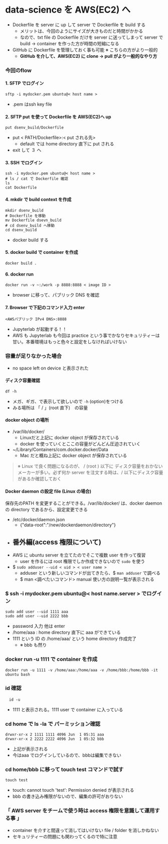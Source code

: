 # data-science を AWS(EC2) へ
- Dockerfile を server に up して server で Dockerfile を build する
  - メリットは、今回のようにサイズが大きものだと時間がかかる
  - なので、txt file の Dockerfile だけを server に送ってしまって server で build → container を作った方が時間の短縮になる
- GitHub に Dockerfile を管理しておく事も可能 ※ こちらの方がより一般的
  - **GitHub を介して、AWS(EC2) に clone → pull がより一般的なやり方**
### 今回のflow
#### 1. SFTP でログイン
    sftp -i mydocker.pem ubuntu@< host name >
- .pem はssh key file
#### 2. SFTP put を使って Dockerfile を AWS(EC2)へ up
    put dsenv_build/Dockerfile
- put < PATH/Dockerfile>:< put される先>
  - default では home directory 直下に put される
- exit して ３ へ
#### 3. SSH でログイン
    ssh -i mydocker.pem ubuntu@< host name >
    # ls / cat で Dockerfile 確認
    ls
    cat Dockerfile
#### 4. mkdir で build context を作成
    mkdir dsenv_build
    # Dockerfile を移動
    mv Dockerfile dsevn_build
    # cd dsenv_build へ移動
    cd dsenv_build
- docker build する
#### 5. docker build で container を作成
    docker build .
#### 6. docker run
    docker run -v ~:/work -p 8888:8888 < image ID >
- browser に移って、パブリック DNS を確認
#### 7.  Browser で下記のコマンド入力 enter
    <AWSパブリック IPv4 DNS>:8888
- Jupyterlab が起動する！！
- AWS も Jupyterlab も今回は practice という事でかなりセキュリティーは甘い。本番環境はもっと色々と設定をしなければいけない
### 容量が足りなかった場合
- no space left on device と表示された
#### ディスク容量確認
    df -h
- メガ、ギガ、で表示して欲しいので `-h` (option)をつける
- みる場所は 「 / 」(root 直下)　の容量
#### docker object の場所
- /var/lib/docker/
  - Linuxだと上記に docker object が保存されている
  - docker を使っていくとここの容量がどんどん圧迫されていく
- ~/Library/Containers/com.docker.docker/Data
  - Mac だと概ね上記に docker object が保存されている
> ※ Linux で良く問題になるのが、 / (root ) 以下に ディスク容量をおかないメーカーが多い。必ず何か server を注文する時は、/ 以下にディスク容量があるか確認しておく
#### Docker daemon の設定 file (Linux の場合)
保存先のPATH を変更することができる。/var/lib/docker/ は、docker daemon の directory であるから、設定変更できる
- /etc/docker/daemon.json
  - {"data-root":"/new/dockerdaemon/directory"}
- ## 番外編(access 権限について)
- AWS に ubuntu server を立てたのでそこで複数 user を作って復習
  - user を作るには root 権限でしか作成できないので `sudo` を使う
- $ `sudo adduser --uid < uid > < user name >`
  - adduser という新しいコマンドが出てきたら、$ `man adduser` で調べる
  - $ man <調べたいコマンド>  manual 使い方の説明一覧が表示される
### $ ssh -i mydocker.pem ubuntu@< host name.server > でログイン
    sudo add user --uid 1111 aaa
    sudo add user --uid 2222 bbb
- password 入力 他は enter
- /home/aaa : home directory 直下に aaa ができている
- 1111 という ID の /home/aaa/ という home directory 作成完了
  - ※ bbb も然り
### docker run -u 1111 で container を作成
    docker run -u 1111 -v /home/aaa:/home/aaa -v /home/bbb:/home/bbb -it ubuntu bash
### id 確認
    　id -u
- 1111 と表示される。1111 user で container に入っている
### cd home で ls -la で パーミッション確認
    drwxr-xr-x 2 1111 1111 4096 Jun  1 05:31 aaa
    drwxr-xr-x 2 2222 2222 4096 Jun  1 05:32 bbb
- 上記が表示される
- 今はaaa でログインしているので、bbbは編集できない
### cd home/bbb に移って touch test コマンドで試す
    touch test
- touch: cannot touch 'test': Permission denied が表示される
- bbb の書き込み権限がないので、編集の許可がおりない
### 「 AWS server をチームで使う時は access 権限を意識して運用する事 」
- container を介すと間違って消してはいけない file / folder を消しかねない
- セキュリティーの問題にも関わってくるので特に注意
